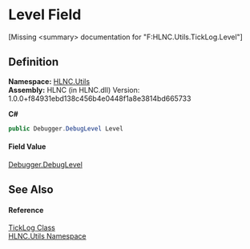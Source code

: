 # Level Field


\[Missing &lt;summary&gt; documentation for "F:HLNC.Utils.TickLog.Level"\]



## Definition
**Namespace:** <a href="N_HLNC_Utils">HLNC.Utils</a>  
**Assembly:** HLNC (in HLNC.dll) Version: 1.0.0+f84931ebd138c456b4e0448f1a8e3814bd665733

**C#**
``` C#
public Debugger.DebugLevel Level
```



#### Field Value
<a href="T_HLNC_Utils_Debugger_DebugLevel">Debugger.DebugLevel</a>

## See Also


#### Reference
<a href="T_HLNC_Utils_TickLog">TickLog Class</a>  
<a href="N_HLNC_Utils">HLNC.Utils Namespace</a>  
